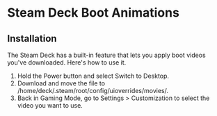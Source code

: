 # Steam Deck Boot Animations

## Installation

The Steam Deck has a built-in feature that lets you apply boot videos you've downloaded. Here's how to use it.

1. Hold the Power button and select Switch to Desktop.
2. Download and move the file to /home/deck/.steam/root/config/uioverrides/movies/.
3. Back in Gaming Mode, go to Settings > Customization to select the video you want to use.
